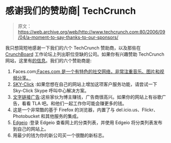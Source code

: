 # 感谢我们的赞助商| TechCrunch

> 原文：<https://web.archive.org/web/http://www.techcrunch.com:80/2006/09/04/a-moment-to-say-thanks-to-our-sponsors/>

我只想简短地感谢一下我们的六个 TechCrunch 赞助商，以及那些在 [CrunchBoard](https://web.archive.org/web/20160403200137/http://www.crunchboard.com/) 工作论坛上列出职位空缺的公司。如果你有兴趣赞助 TechCrunch 网站，这里有[的信息](https://web.archive.org/web/20160403200137/http://www.techcrunch.com/advertise/)。我们的六个赞助商是:

1.  Faces.com[:Faces.com 是一个有特色的社交网络，非常注重音乐、图片和视频分享。](https://web.archive.org/web/20160403200137/http://www.tunefeed.com/)
2.  [SKY-Click](https://web.archive.org/web/20160403200137/http://pub.sky-call.com/techcrunch_us/redirect.php?ip=24.6.66.9&media=techcrunch_125x125_2.gif&url=http%3A%2F%2Fwww.sky-click.com%2F%0A&ref=www.techcrunch.com) :如果您想在自己的网站上增加这项客户服务功能，请尝试一下 Sky-Click Skype 呼叫中心解决方案。
3.  [文字链接广告](https://web.archive.org/web/20160403200137/http://www.text-link-ads.com/starter_kit.php?src=TechCrunch):这些家伙为博主赚钱，广告商很高兴。如果你的网站上有谷歌广告，看看 TLA 吧。和他们一起工作你可能会赚更多的钱。
4.  这是一个非常酷的基于 Firefox 的浏览器，内置了与 del.icio.us、Flickr、Photobucket 和其他服务的集成。
5.  [Edgeio](https://web.archive.org/web/20160403200137/http://www.edgeio.com/) :登录 Edgeio 查看网上的分类列表，并使用 Edgeio 将分类列表发布到自己的网站上。
6.  用最少的钱为你的新公司买一个很酷的新标志。